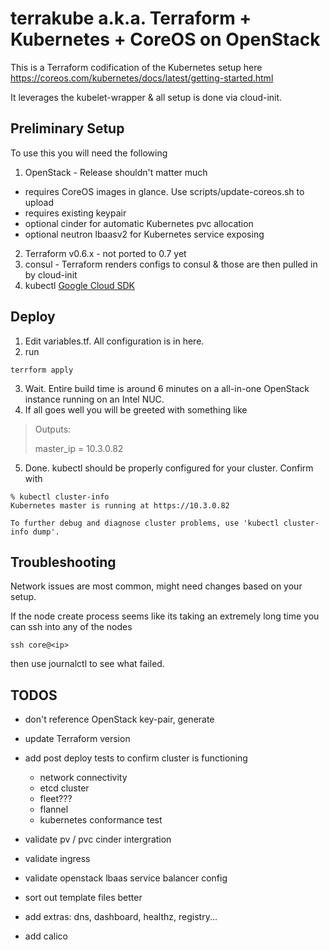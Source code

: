 # terrakube a.k.a. Terraform + Kubernetes + CoreOS on OpenStack

This is a Terraform codification of the Kubernetes setup here <https://coreos.com/kubernetes/docs/latest/getting-started.html>

It leverages the kubelet-wrapper & all setup is done via cloud-init.

## Preliminary Setup
To use this you will need the following

1. OpenStack - Release shouldn't matter much
  - requires CoreOS images in glance.  Use scripts/update-coreos.sh to upload
  - requires existing keypair
  - optional cinder for automatic Kubernetes pvc allocation
  - optional neutron lbaasv2 for Kubernetes service exposing
2. Terraform v0.6.x - not ported to 0.7 yet
3. consul - Terraform renders configs to consul & those are then pulled in by cloud-init
4. kubectl [Google Cloud SDK](https://cloud.google.com/sdk/downloads)

## Deploy

1. Edit variables.tf. All configuration is in here.
2. run
```
terrform apply
```
3. Wait. Entire build time is around 6 minutes on a all-in-one OpenStack instance running on an Intel NUC.
4. If all goes well you will be greeted with something like
> Outputs:
>
>   master_ip = 10.3.0.82
5. Done.  kubectl should be properly configured for your cluster. Confirm with
```
% kubectl cluster-info    
Kubernetes master is running at https://10.3.0.82

To further debug and diagnose cluster problems, use 'kubectl cluster-info dump'.
```

## Troubleshooting

Network issues are most common, might need changes based on your setup.

If the node create process seems like its taking an extremely long time you can ssh into any of the nodes
```
ssh core@<ip>
```
then use journalctl to see what failed.

## TODOS

- don't reference OpenStack key-pair, generate
- update Terraform version
- add post deploy tests to confirm cluster is functioning
  - network connectivity
  - etcd cluster
  - fleet???
  - flannel
  - kubernetes conformance test

- validate pv / pvc cinder intergration
- validate ingress
- validate openstack lbaas service balancer config
- sort out template files better
- add extras: dns, dashboard, healthz, registry...
- add calico
